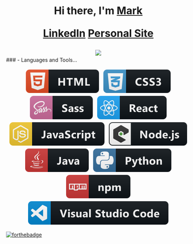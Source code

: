 <div align="center">
   <h1>Hi there, I'm <a href="https://www.markartishuk.com/">Mark</a>
   <p align="center">
    <a href="https://www.linkedin.com/in/mark-artishuk/">LinkedIn</a>
    <a href="https://www.markartishuk.com/">Personal Site</a>
   </p>
</div>
<div align="center">
   <img src="https://github-readme-stats.vercel.app/api?username=artish1&theme=prussian">
</div>
### - Languages and Tools...

<p align="center" style="margin-bottom: 15px;">
 <img src="./svgs/html.svg" alt="HTML" style="vertical-align:top; margin:4px">
 <img src="./svgs/css3.svg" alt="CSS" style="vertical-align:top; margin:4px">
 <img src="./svgs/sass.svg" alt="SASS" style="vertical-align:top; margin:4px">
 <img src="./svgs/react.svg" alt="React" style="vertical-align:top; margin:4px">
 <img src="./svgs/js.svg" alt="JavaScript" style="vertical-align:top; margin:4px">
 <img src="./svgs/nodejs_larger.svg" alt="NodeJS" style="vertical-align:top; margin:4px">
  <img src="./svgs/java.svg" alt="Java" style="vertical-align:top; margin:4px">
 <img src="./svgs/python.svg" alt="Python" style="vertical-align:top; margin:4px">
 <img src="./svgs/npm.svg" alt="Node Package Manager" style="vertical-align:top; margin:4px">
 <img src="./svgs/visualstudio_code.svg" alt="Visual Studio Code" style="vertical-align:top; margin:4px">
</p>

[![forthebadge](https://forthebadge.com/images/badges/60-percent-of-the-time-works-every-time.svg)](https://forthebadge.com)
